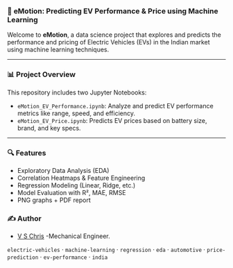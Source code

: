 ### 🚗 **eMotion: Predicting EV Performance & Price using Machine Learning**

Welcome to **eMotion**, a data science project that explores and predicts the performance and pricing of Electric Vehicles (EVs) in the Indian market using machine learning techniques.

---

### 📊 Project Overview

This repository includes two Jupyter Notebooks:

* `eMotion_EV_Performance.ipynb`: Analyze and predict EV performance metrics like range, speed, and efficiency.
* `eMotion_EV_Price.ipynb`: Predicts EV prices based on battery size, brand, and key specs.

---

### 🔍 Features

* Exploratory Data Analysis (EDA)
* Correlation Heatmaps & Feature Engineering
* Regression Modeling (Linear, Ridge, etc.)
* Model Evaluation with R², MAE, RMSE
* PNG graphs + PDF report

### ✍️ Author
- [V S Chris](https://www.linkedin.com/in/vschris/)
-Mechanical Engineer.




`electric-vehicles` · `machine-learning` · `regression` · `eda` · `automotive` · `price-prediction` · `ev-performance` · `india`
